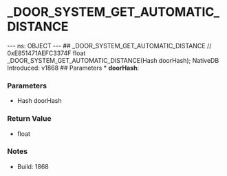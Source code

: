 # _DOOR_SYSTEM_GET_AUTOMATIC_DISTANCE

--- ns: OBJECT --- ## _DOOR_SYSTEM_GET_AUTOMATIC_DISTANCE  // 0xE851471AEFC3374F float _DOOR_SYSTEM_GET_AUTOMATIC_DISTANCE(Hash doorHash);  NativeDB Introduced: v1868  ## Parameters * **doorHash**:

### Parameters
* Hash doorHash

### Return Value
* float

### Notes
* Build: 1868

